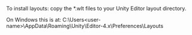 
To install layouts: copy the *.wlt files to your Unity Editor layout directory.

On Windows this is at: C:\Users\<user-name>\AppData\Roaming\Unity\Editor-4.x\Preferences\Layouts